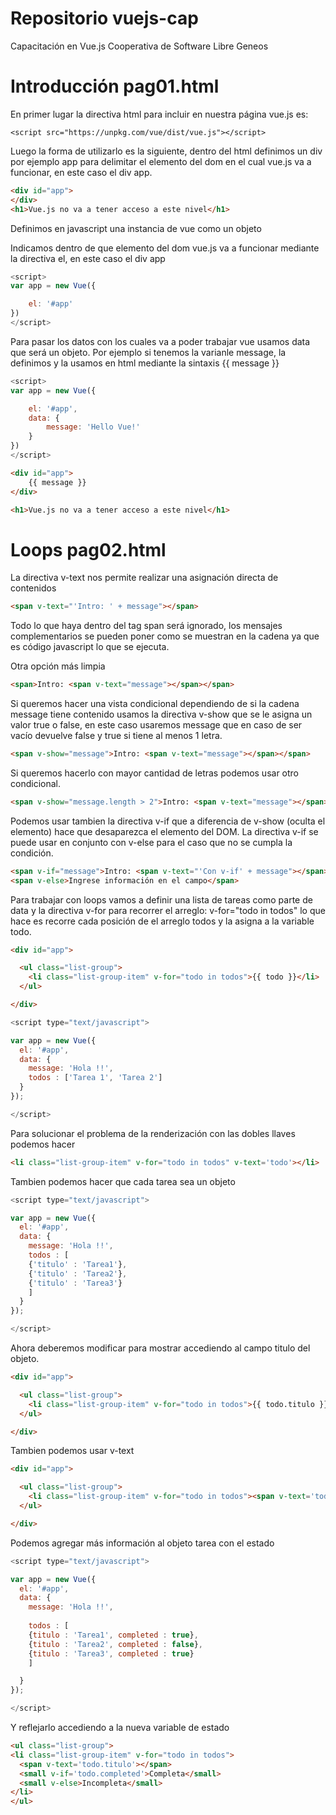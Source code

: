 # Repositorio vuejs-cap

Capacitación en Vue.js
Cooperativa de Software Libre Geneos

# Introducción pag01.html

En primer lugar la directiva html para incluir en nuestra página vue.js es:

```
<script src="https://unpkg.com/vue/dist/vue.js"></script>
```

Luego la forma de utilizarlo es la siguiente, dentro del html definimos un div por ejemplo app para delimitar el elemento del dom en el cual vue.js va a funcionar, en este caso el div app.

```html
<div id="app">
</div>
<h1>Vue.js no va a tener acceso a este nivel</h1>
```

Definimos en javascript una instancia de vue como un objeto

Indicamos dentro de que elemento del dom vue.js va a funcionar mediante la directiva el, en este caso el div app

```javascript
<script>
var app = new Vue({

  	el: '#app'
})
</script>
```

Para pasar los datos con los cuales va a poder trabajar vue usamos data que será un objeto. Por ejemplo si tenemos la varianle message, la definimos y la usamos en html mediante la sintaxis {{ message }}

```javascript
<script>
var app = new Vue({

  	el: '#app',
  	data: {
    	message: 'Hello Vue!'
  	}
})
</script>
```

```html
<div id="app">
	{{ message }}
</div>

<h1>Vue.js no va a tener acceso a este nivel</h1>
```

# Loops pag02.html

La directiva v-text nos permite realizar una asignación directa de contenidos

```html
<span v-text="'Intro: ' + message"></span>
```

Todo lo que haya dentro del tag span será ignorado, los mensajes complementarios se pueden poner como se muestran en la cadena ya que es código javascript lo que se ejecuta.

Otra opción más limpia

```html
<span>Intro: <span v-text="message"></span></span>
```

Si queremos hacer una vista condicional dependiendo de si la cadena message tiene contenido usamos la directiva v-show que se le asigna un valor true o false, en este caso usaremos message que en caso de ser vacío devuelve false y true si tiene al menos 1 letra.

```html
<span v-show="message">Intro: <span v-text="message"></span></span>
```

Si queremos hacerlo con mayor cantidad de letras podemos usar otro condicional.

```html
<span v-show="message.length > 2">Intro: <span v-text="message"></span></span>
```

Podemos usar tambien la directiva v-if que a diferencia de v-show (oculta el elemento) hace que desaparezca el elemento del DOM. La directiva v-if se puede usar en conjunto con v-else para el caso que no se cumpla la condición.

```html
<span v-if="message">Intro: <span v-text="'Con v-if' + message"></span></span>
<span v-else>Ingrese información en el campo</span>
```

Para trabajar con loops vamos a definir una lista de tareas como parte de data y la directiva v-for para recorrer el arreglo: v-for="todo in todos" lo que hace es recorre cada posición de el arreglo todos y la asigna a la variable todo.

```html
<div id="app">

  <ul class="list-group">
    <li class="list-group-item" v-for="todo in todos">{{ todo }}</li>
  </ul>

</div>
```

```javascript
<script type="text/javascript">

var app = new Vue({
  el: '#app',
  data: {
    message: 'Hola !!',
    todos : ['Tarea 1', 'Tarea 2']
  }
});

</script>
```

Para solucionar el problema de la renderización con las dobles llaves podemos hacer

```html
<li class="list-group-item" v-for="todo in todos" v-text='todo'></li>
```

Tambien podemos hacer que cada tarea sea un objeto

```javascript
<script type="text/javascript">

var app = new Vue({
  el: '#app',
  data: {
    message: 'Hola !!',
    todos : [
    {'titulo' : 'Tarea1'},
    {'titulo' : 'Tarea2'},
    {'titulo' : 'Tarea3'}
    ]
  }
});

</script>
```

Ahora deberemos modificar para mostrar accediendo al campo titulo del objeto.

```html
<div id="app">

  <ul class="list-group">
    <li class="list-group-item" v-for="todo in todos">{{ todo.titulo }}</li>
  </ul>

</div>
```

Tambien podemos usar v-text

```html
<div id="app">

  <ul class="list-group">
    <li class="list-group-item" v-for="todo in todos"><span v-text='todo.titulo'></span></li>
  </ul>

</div>
```

Podemos agregar más información al objeto tarea con el estado

```javascript
<script type="text/javascript">

var app = new Vue({
  el: '#app',
  data: {
    message: 'Hola !!',
    
    todos : [
    {titulo : 'Tarea1', completed : true},
    {titulo : 'Tarea2', completed : false},
    {titulo : 'Tarea3', completed : true}
    ]

  }
});

</script>
```

Y reflejarlo accediendo a la nueva variable de estado

```html
<ul class="list-group">
<li class="list-group-item" v-for="todo in todos">
  <span v-text='todo.titulo'></span>
  <small v-if='todo.completed'>Completa</small>
  <small v-else>Incompleta</small>
</li>
</ul>
```
